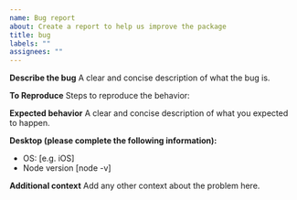 ```yaml
---
name: Bug report
about: Create a report to help us improve the package
title: bug
labels: ""
assignees: ""
---
```


**Describe the bug**
A clear and concise description of what the bug is.

**To Reproduce**
Steps to reproduce the behavior:

**Expected behavior**
A clear and concise description of what you expected to happen.

**Desktop (please complete the following information):**

-   OS: [e.g. iOS]
-   Node version [node -v]

**Additional context**
Add any other context about the problem here.
